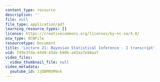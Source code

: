 ```yaml
---
content_type: resource
description: ''
file: null
file_type: application/pdf
learning_resource_types: []
license: https://creativecommons.org/licenses/by-nc-sa/4.0/
ocw_type: OCWFile
resourcetype: Document
title: 'Lecture 21: Bayesian Statistical Inference - I transcript'
uid: f49e3fda-4449-45de-b90b-a43aa7e90aa7
video_files:
  video_thumbnail_file: null
video_metadata:
  youtube_id: 1jDBM9UM9xk
---
```

